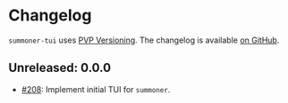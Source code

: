 # Changelog

`summoner-tui` uses [PVP Versioning][1].
The changelog is available [on GitHub][2].

## Unreleased: 0.0.0

* [#208](https://github.com/kowainik/summoner/issues/208):
   Implement initial TUI for `summoner`.

[1]: https://pvp.haskell.org
[2]: https://github.com/kowainik/summoner/releases
